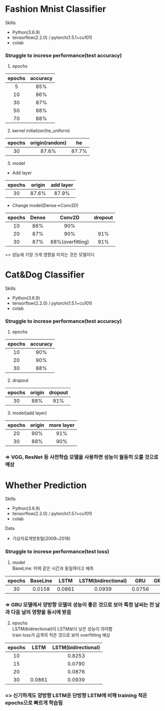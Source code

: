 # Fashion Mnist Classifier

Skills
- Python(3.6.9) 
- tensorflow(2.2.0) / pytorch(1.5.1+cu101)
- colab

### Struggle to increse performance(test accuracy)
1. epochs

| epochs | accuracy |
|:--------:|:--------:|
| 5 | 85% |
| 10 | 86% |
| 30 | 87% |
| 50 | 88% |
| 70 | 88% |

2. kernel initializer(he_uniform)

| epochs | origin(random) | he |
|:--------:|:--------:|:--------:|
| 30 | 87.6% | 87.7% |

3. model
- Add layer

| epochs | origin | add layer |
|:--------:|:--------:|:--------:|
| 30 | 87.6% | 87.9% |

- Change model(Dense->Conv2D)

| epochs | Dense | Conv2D | dropout | 
|:--------:|:--------:|:--------:|:--------:|
| 10 | 86% | 90% | |
| 20 | 87% | 90% | 91% |
| 30 | 87% | 88%(overfitting) | 91% |

=> 성능에 가장 크게 영향을 미치는 것은 모델이다

# Cat&Dog Classifier

Skills
- Python(3.6.9) 
- tensorflow(2.2.0) / pytorch(1.5.1+cu101)
- colab

### Struggle to increse performance(test accuracy)
1. epochs

| epochs | accuracy |
|:--------:|:--------:|
| 10 | 90% |
| 20 | 90% |
| 30 | 88% |

2. dropout

| epochs | origin | dropout |
|:--------:|:--------:|:--------:|
| 30 | 88% | 91% |

3. model(add layer)

| epochs | origin | more layer |
|:--------:|:--------:|:--------:|
| 20 | 90% | 91% |
| 30 | 88% | 90% |

### => VGG, ResNet 등 사전학습 모델을 사용하면 성능이 월등히 오를 것으로 예상

# Whether Prediction

Skills
- Python(3.6.9) 
- tensorflow(2.2.0) / pytorch(1.5.1+cu101)
- colab

Data
- 기상자료개방포털(2009~2018)

### Struggle to increse performance(test loss)
1. model </br>
BaseLine: 어제 같은 시간과 동일하다고 예측

| epochs | BaseLine | LSTM | LSTM(bidirectional) | GRU | GRU(bidirectional) | 
|:--------:|:--------:|:--------:|:--------:|:--------:|:--------:|
| 30 | 0.0158 | 0.0861 | 0.0939 | 0.0756 | 0.0741 |

### => GRU 모델에서 양방향 모델의 성능이 좋은 것으로 보아 특정 날씨는 전 날과 다음 날의 영향을 동시에 받음

2. epochs </br>
LSTM(bidirectional)이 LSTM보다 낮은 성능이 의아함</br>
train loss가 급격히 적은 것으로 보아 overfitting 예상</br>

| epochs | LSTM | LSTM(bidirectional) |
|:--------:|:--------:|:--------:|
| 10 |  | 0.8253 |
| 15 |  | 0.0790 |
| 20 |  | 0.0876 |
| 30 | 0.0861 | 0.0939 |

### => 신기하게도 양방향 LSTM은 단방향 LSTM에 비해 training 적은 epochs으로 빠르게 학습됨
